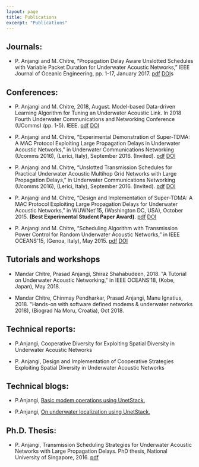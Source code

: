 ```yaml
---
layout: page
title: Publications
excerpt: "Publications"
---
```


## Journals:
-   P. Anjangi and M. Chitre, “Propagation Delay Aware Unslotted Schedules with Variable Packet Duration for Underwater Acoustic Networks,” IEEE Journal of Oceanic Engineering, pp. 1-17, January 2017. [pdf](https://arl.nus.edu.sg/twiki6/pub/ARL/BibEntries/Anjangi2017_PropagationDelay.pdf) [DOI](http://ieeexplore.ieee.org/document/7815272/)s

## Conferences:
- P. Anjangi and M. Chitre, 2018, August. Model-based Data-driven Learning Algorithm for Tuning an Underwater Acoustic Link. In 2018 Fourth Underwater Communications and Networking Conference (UComms) (pp. 1-5). IEEE. [pdf](https://arl.nus.edu.sg/twiki6/pub/ARL/BibEntries/Anjangi_Chitre_Ucomms2018.pdf) [DOI](https://ieeexplore.ieee.org/document/8493161)

- P. Anjangi and M. Chitre, “Experimental Demonstration of Super-TDMA: A MAC Protocol Exploiting Large Propagation Delays in Underwater Acoustic Networks,” in Underwater Communications Networking (Ucomms 2016), (Lerici, Italy), September 2016. (Invited). [pdf](http://arl.nus.edu.sg/twiki6/pub/ARL/BibEntries/Ucomms2016SuperTDMA.pdf) [DOI](https://ieeexplore.ieee.org/document/7583428)

- P. Anjangi and M. Chitre, “Unslotted Transmission Schedules for Practical Underwater Acoustic Multihop Grid Networks with Large Propagation Delays,” in Underwater Communications Networking (Ucomms 2016), (Lerici, Italy), September 2016. (Invited). [pdf](http://arl.nus.edu.sg/twiki6/pub/ARL/BibEntries/UComms2016UnslottedTransmission.pdf) [DOI](https://ieeexplore.ieee.org/document/7583429)

- P. Anjangi and M. Chitre, “Design and Implementation of Super-TDMA: A MAC Protocol Exploiting Large Propagation Delays for Underwater Acoustic Networks,” in WUWNet'15, (Washington DC, USA), October 2015. **(Best Experimental Student Paper Award)**. [pdf](http://arl.nus.edu.sg/twiki6/pub/ARL/BibEntries/Anjangi2015SuperTDMA.pdf) [DOI](http://dl.acm.org/citation.cfm?id=2831299)

- P. Anjangi and M. Chitre, “Scheduling Algorithm with Transmission Power Control for Random Underwater Acoustic Networks,” in IEEE OCEANS'15, (Genoa, Italy), May 2015. [pdf](http://arl.nus.edu.sg/twiki6/pub/ARL/BibEntries/Anjangi2015OCEANS.pdf) [DOI](https://ieeexplore.ieee.org/document/7271353)

## Tutorials and workshops

- Mandar Chitre, Prasad Anjangi, Shiraz Shahabudeen, 2018. "A Tutorial on Underwater Acoustic Networking," in IEEE OCEANS’18, (Kobe, Japan), May 2018.

- Mandar Chitre, Chinmay Pendharkar, Prasad Anjangi, Manu Ignatius, 2018. "Hands-on with software defined modems & underwater networks 2018), (Biograd Na Moru, Croatia), Oct 2018.

## Technical reports:

- P.Anjangi, Cooperative Diversity for Exploiting Spatial Diversity in Underwater Acoustic Networks

- P. Anjangi, Design and Implementation of Cooperative Strategies Exploiting Spatial Diversity in Underwater Acoustic Networks

## Technical blogs:

- P.Anjangi, [Basic modem operations using UnetStack.](https://blog.unetstack.net/basic-modem-operations-using-unetstack#disqus_thread)

- P.Anjangi, [On underwater localization using UnetStack.](https://blog.unetstack.net/on-underwater-localization-using-unetstack#disqus_thread)

## Ph.D. Thesis:

- P. Anjangi, Transmission Scheduling Strategies for Underwater Acoustic Networks with Large Propagation Delays. PhD thesis, National University of Singapore, 2016. [pdf](http://arl.nus.edu.sg/twiki6/pub/ARL/BibEntries/PrasadAnjangiPhDThesis.pdf)

